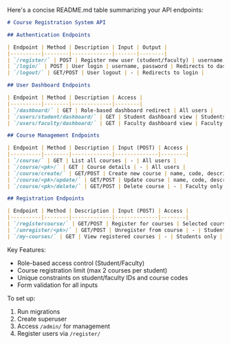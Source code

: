 Here's a concise README.md table summarizing your API endpoints:

```markdown
# Course Registration System API

## Authentication Endpoints

| Endpoint | Method | Description | Input | Output |
|----------|--------|-------------|-------|--------|
| `/register/` | POST | Register new user (student/faculty) | username, email, password, user_type, (student_id/faculty_id) | Redirects to dashboard |
| `/login/` | POST | User login | username, password | Redirects to dashboard |
| `/logout/` | GET/POST | User logout | - | Redirects to login |

## User Dashboard Endpoints

| Endpoint | Method | Description | Access |
|----------|--------|-------------|--------|
| `/dashboard/` | GET | Role-based dashboard redirect | All users |
| `/users/student/dashboard/` | GET | Student dashboard view | Students only |
| `/users/faculty/dashboard/` | GET | Faculty dashboard view | Faculty only |

## Course Management Endpoints

| Endpoint | Method | Description | Input (POST) | Access |
|----------|--------|-------------|--------------|--------|
| `/course/` | GET | List all courses | - | All users |
| `/course/<pk>/` | GET | Course details | - | All users |
| `/course/create/` | GET/POST | Create new course | name, code, description, credits | Faculty only |
| `/course/<pk>/update/` | GET/POST | Update course | name, code, description, credits | Faculty only |
| `/course/<pk>/delete/` | GET/POST | Delete course | - | Faculty only |

## Registration Endpoints

| Endpoint | Method | Description | Input (POST) | Access |
|----------|--------|-------------|--------------|--------|
| `/registercourse/` | GET/POST | Register for courses | Selected courses (max 2) | Students only |
| `/unregister/<pk>/` | GET/POST | Unregister from course | - | Students only |
| `/my-courses/` | GET | View registered courses | - | Students only |
```

Key Features:
- Role-based access control (Student/Faculty)
- Course registration limit (max 2 courses per student)
- Unique constraints on student/faculty IDs and course codes
- Form validation for all inputs

To set up:
1. Run migrations
2. Create superuser
3. Access `/admin/` for management
4. Register users via `/register/`
